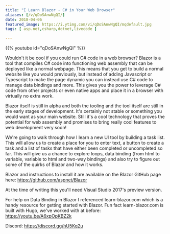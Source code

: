 ```yaml
---
title: "I Learn Blazor - C# in Your Web Browser"
aliases: [/v/qDoSAnwNgQI/]
date: 2018-04-06
featured_image: https://i.ytimg.com/vi/qDoSAnwNgQI/mqdefault.jpg
tags: [ asp.net,csharp,dotnet,livecode ]

---
```


{{% youtube id="qDoSAnwNgQI" %}}

Wouldn't it be cool if you could run C# code in a web browser? Blazor is a tool that compiles C# code into functioning web assembly that can be deployed like a normal webpage. This means that you get to build a normal website like you would previously, but instead of adding Javascript or Typescript to make the page dynamic you can instead use C# code to manage data bindings and more. This gives you the power to leverage C# code from other projects or even native apps and place it in a browser with virtually no extra work.

Blazor itself is still in alpha and both the tooling and the tool itself are still in the early stages of development. It's certainly not stable or something you would want as your main website. Still it's a cool technology that proves the potential for web assembly and promises to bring really cool features to web development very soon!

We're going to walk through how I learn a new UI tool by building a task list. This will allow us to create a place for you to enter text, a button to create a task and a list of tasks that have either been completed or uncompleted so far. This will give us a chance to explore loops, data binding (from html to variable, variable to html and two-way bindings) and also try to figure out some of the quirks of Blazor and how it works.

Blazor and instructions to install it are available on the Blazor GitHub page here: https://github.com/aspnet/Blazor

At the time of writing this you'll need Visual Studio 2017's preview version.

For help on Data Binding in Blazor I referenced learn-blazor.com which is a handy resource for getting started with Blazor. Fun fact learn-blazor.com is built with Hugo, we've worked with at before: https://youtu.be/A6xpOpKBZ2k

Discord: https://discord.gg/hU5Kq2u